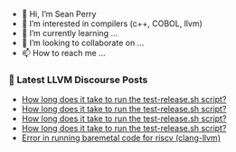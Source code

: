 - 👋 Hi, I’m Sean Perry
- 👀 I’m interested in compilers (c++, COBOL, llvm)
- 🌱 I’m currently learning ...
- 💞️ I’m looking to collaborate on ...
- 📫 How to reach me ...

<!---
s66perry/s66perry is a ✨ special ✨ repository because its `README.md` (this file) appears on your GitHub profile.
You can click the Preview link to take a look at your changes.
--->
### 📕 Latest LLVM Discourse Posts

<!-- DISCOURSE-LLVM:START -->
- [How long does it take to run the test-release.sh script?](https://discourse.llvm.org/t/how-long-does-it-take-to-run-the-test-release-sh-script/66414#post_4)
- [How long does it take to run the test-release.sh script?](https://discourse.llvm.org/t/how-long-does-it-take-to-run-the-test-release-sh-script/66414#post_3)
- [How long does it take to run the test-release.sh script?](https://discourse.llvm.org/t/how-long-does-it-take-to-run-the-test-release-sh-script/66414#post_2)
- [How long does it take to run the test-release.sh script?](https://discourse.llvm.org/t/how-long-does-it-take-to-run-the-test-release-sh-script/66414#post_1)
- [Error in running baremetal code for riscv &lpar;clang-llvm&rpar;](https://discourse.llvm.org/t/error-in-running-baremetal-code-for-riscv-clang-llvm/66412#post_1)
<!-- DISCOURSE-LLVM:END -->
